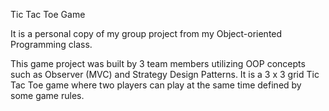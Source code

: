 Tic Tac Toe Game

It is a personal copy of my group project from my Object-oriented Programming class. 

This game project was built by 3 team members utilizing OOP concepts such as Observer (MVC) and Strategy Design Patterns. It is a 3 x 3 grid Tic Tac Toe game where two players can play at the same time
defined by some game rules.
